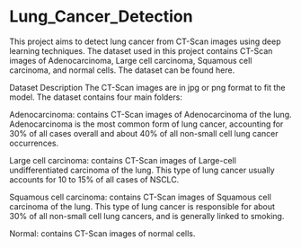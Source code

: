 # Lung_Cancer_Detection

This project aims to detect lung cancer from CT-Scan images using deep learning techniques. The dataset used in this project contains CT-Scan images of Adenocarcinoma, Large cell carcinoma, Squamous cell carcinoma, and normal cells. The dataset can be found here.

Dataset Description
The CT-Scan images are in jpg or png format to fit the model. The dataset contains four main folders:

Adenocarcinoma: contains CT-Scan images of Adenocarcinoma of the lung. Adenocarcinoma is the most common form of lung cancer, accounting for 30% of all cases overall and about 40% of all non-small cell lung cancer occurrences.

Large cell carcinoma: contains CT-Scan images of Large-cell undifferentiated carcinoma of the lung. This type of lung cancer usually accounts for 10 to 15% of all cases of NSCLC.

Squamous cell carcinoma: contains CT-Scan images of Squamous cell carcinoma of the lung. This type of lung cancer is responsible for about 30% of all non-small cell lung cancers, and is generally linked to smoking.

Normal: contains CT-Scan images of normal cells.
